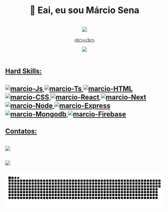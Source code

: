 <img alt="" title="Visualizações" align="right" src="https://visitor-badge.glitch.me/badge?page_id=marciosenaf.marciosenaf" />

<h1 align="center">👋 Eai, eu sou Márcio Sena</h1>

<br>

<div align="center">

  <a href="https://github.com/marciosenaf">

  <img height="180em" src="https://github-readme-stats.vercel.app/api?username=marciosenaf&show_icons=true&theme=merko&include_all_commits=true&count_private=true"/>

    <br></br>

  <img height="180em" src="https://github-readme-stats.vercel.app/api/top-langs/?username=marciosenaf&layout=compact&langs_count=7&theme=merko"/>

</div>

<div style="display: inline_block"><br>

   

  <h2>Hard Skills:<h2>

 <p>

  <img align="center" alt="marcio-Js" height="30" width="40" src="https://raw.githubusercontent.com/devicons/devicon/master/icons/javascript/javascript-plain .svg">

   <img align="center" alt="marcio-Ts" height="30" width="40" src="https://cdn.jsdelivr.net/gh/devicons/devicon/icons/typescript/typescript-original .svg">

  <img align="center" alt="marcio-HTML" height="30" width="40" src="https://raw.githubusercontent.com/devicons/devicon/master/icons/html5/html5-original .svg">

  <img align="center" alt="marcio-CSS" height="30" width="40" src="https://raw.githubusercontent.com/devicons/devicon/master/icons/css3/css3-original .svg">

  <img align="center" alt="marcio-React" height="30" width="40" src="https://raw.githubusercontent.com/devicons/devicon/master/icons/react/react-original .svg">

  <img align="center" alt="marcio-Next" height="30" width="40" src="https://cdn.jsdelivr.net/gh/devicons/devicon/icons/nextjs/nextjs-original .svg">

  <img align="center" alt="marcio-Node" height="30" width="40" src="https://cdn.jsdelivr.net/gh/devicons/devicon/icons/nodejs/nodejs-original .svg">

  <img align="center" alt="marcio-Express" height="30" width="40" src="https://raw.githubusercontent.com/devicons/devicon/master/icons/express/express-original .svg">

  <img align="center" alt="marcio-Mongodb" height="30" width="40" src="https://cdn.jsdelivr.net/gh/devicons/devicon/icons/mongodb/mongodb-original -wordmark.svg">

  <img align="center" alt="marcio-Firebase" height="30" width="40" src="https://cdn.jsdelivr.net/gh/devicons/devicon/icons/firebase/firebase-plain -wordmark.svg">

</p>

  

  

   <h2>Contatos: <h2>

  

  <a href="https://instagram.com/marciosena_f" target="_blank"><img src="https://img.shields.io/badge/-Instagram-%23E4405F?style=for-the- badge&logo=instagram&logoColor=white" target="_blank"></a>	

  <a href="https://www.linkedin.com/in/márciosena" target="_blank"><img src="https://img.shields.io/badge/-LinkedIn-%230077B5?style= for-the-badge&logo=linkedin&logoColor=white" target="_blank"></a>

  

![snake gif](https://github.com/marciosenaf/marciosenaf/blob/output/github-contribution-grid-snake.svg)

